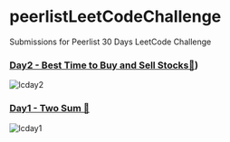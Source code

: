 # peerlistLeetCodeChallenge
Submissions for Peerlist 30 Days LeetCode Challenge

### [Day2 - Best Time to Buy and Sell Stocks🔗](https://leetcode.com/problems/best-time-to-buy-and-sell-stock/))
![lcday2](https://github.com/user-attachments/assets/089aa91f-fb2a-4980-b4b9-817968ed7c26)


### [Day1 - Two Sum 🔗](https://leetcode.com/problems/two-sum/)
![lcday1](https://github.com/user-attachments/assets/b22bfe8d-656b-4e59-9090-9131a7bb7b28)
